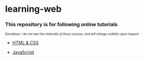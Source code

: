 # learning-web

### This repository is for following online tutorials
<sub><sup>*Disclaimer: I do not own the materials of these courses, and will change visibility upon request*</sup></sub>

- [HTML & CSS](https://www.udemy.com/course/design-and-develop-a-killer-website-with-html5-and-css3/)

- [JavaScript](https://www.udemy.com/course/the-complete-javascript-course/)
